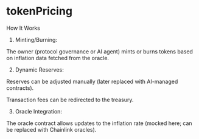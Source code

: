 # tokenPricing

How It Works

1. Minting/Burning:

The owner (protocol governance or AI agent) mints or burns tokens based on inflation data fetched from the oracle.



2. Dynamic Reserves:

Reserves can be adjusted manually (later replaced with AI-managed contracts).

Transaction fees can be redirected to the treasury.



3. Oracle Integration:

The oracle contract allows updates to the inflation rate (mocked here; can be replaced with Chainlink oracles).
